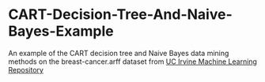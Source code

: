# CART-Decision-Tree-And-Naive-Bayes-Example
An example of the CART decision tree and Naive Bayes data mining methods on the breast-cancer.arff dataset from [UC Irvine Machine Learning Repository](http://archive.ics.uci.edu/ml/datasets/Iris)
